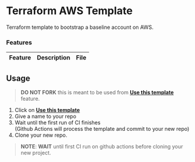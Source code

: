 # Terraform AWS Template

Terraform template to bootstrap a baseline account on AWS.

<!-- BEGIN_TEMPLATE_DOCUMENTATION -->
### Features
| Feature | Description | File |
|---------|-------------|----------|

## Usage
> **DO NOT FORK** this is meant to be used from **[Use this template](https://github.com/braveokafor/terraform-aws-template/generate)** feature.

1. Click on **[Use this template](https://github.com/braveokafor/terraform-aws-template/generate)**
3. Give a name to your repo
3. Wait until the first run of CI finishes  
   (Github Actions will process the template and commit to your new repo)
4. Clone your new repo.


> **NOTE**: **WAIT** until first CI run on github actions before cloning your new project.
<!-- END_TEMPLATE_DOCUMENTATION -->


<!-- BEGIN_TF_DOCS -->

<!-- END_TF_DOCS -->
